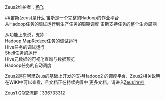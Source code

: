 Zeus2维护者：<a href="mailto:yangf.sky@gmail.com">杨飞</a>  

##宙斯(zeus)是什么
宙斯是一个完整的Hadoop的作业平台  
从Hadoop任务的调试运行到生产任务的周期调度
宙斯支持任务的整个生命周期

从功能上来说，支持：  
Hadoop MapReduce任务的调试运行  
Hive任务的调试运行  
Shell任务的运行    
Hive元数据的可视化查询与数据预览  
Hadoop任务的自动调度  

Zeus2是在阿里Zeus的基础上开发的支持Hadoop2 的调度平台，Zeus2相关说明在WIKI中可以查看，且文档正在持续完善中
更多文档，请进入<a href="http://github.com/alibaba/zeus/wiki" target="_blank">Zeus1文档</a> 


Zeus1 QQ交流群：336733312  
